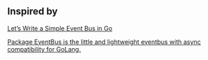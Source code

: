 ## Inspired by 

[Let’s Write a Simple Event Bus in Go](https://levelup.gitconnected.com/lets-write-a-simple-event-bus-in-go-79b9480d8997)

[Package EventBus is the little and lightweight eventbus with async compatibility for GoLang.](https://github.com/asaskevich/EventBus)

